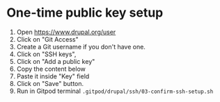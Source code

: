 # One-time public key setup
1. Open https://www.drupal.org/user
1. Click on "Git Access"
1. Create a Git username if you don't have one.
1. Click on "SSH keys", 
1. Click on "Add a public key"
1. Copy the content below 
1. Paste it inside "Key" field 
1. Click on "Save" button.
1. Run in Gitpod terminal `.gitpod/drupal/ssh/03-confirm-ssh-setup.sh`
```
